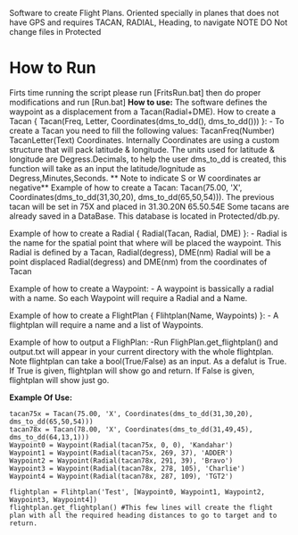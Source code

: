 Software to create Flight Plans. Oriented specially in planes that does not have GPS and requires TACAN, RADIAL, Heading, to navigate
NOTE DO Not change files in Protected
# How to Run
Firts time running the script please run [FritsRun.bat] then do proper modifications and run [Run.bat]
**How to use:**
The software defines the waypoint as a displacement from a Tacan(Radial+DME).
How to create a Tacan { Tacan(Freq, Letter, Coordinates(dms_to_dd(), dms_to_dd())) }:
    - To create a Tacan you need to fill the following values: TacanFreq(Number) TacanLetter(Text) Coordinates. Internally Coordinates are using a      custom structure that will pack latitude & longitude. The units used for latitude & longitude are Degress.Decimals, to help the user dms_to_dd is created, this function will take as an input the latitude/lognitude as Degress,Minutes,Seconds. ** Note to indicate S or W coordinates ar negative**
    Example of how to create a Tacan:
        Tacan(75.00, 'X', Coordinates(dms_to_dd(31,30,20), dms_to_dd(65,50,54))). The previous tacan will be set in 75X and placed in 31.30.20N 65.50.54E
    Some tacans are already saved in a DataBase. This database is located in Protected/db.py. 

Example of how to create a Radial { Radial(Tacan, Radial, DME) }:
    - Radial is the name for the spatial point that where will be placed the waypoint. This Radial is defined by a Tacan, Radial(degress), DME(nm)
    Radial will be a point displaced Radial(degress) and DME(nm) from the coordinates of Tacan

Example of how to create a Waypoint:
    - A waypoint is bassically a radial with a name. So each Waypoint will require a Radial and a Name.

Example of how to create a FlightPlan { Flihtplan(Name, Waypoints) }:
    - A flightplan will require a name and a list of Waypoints.

Example of how to output a FlighPlan:
    -Run FlighPlan.get_flightplan() and output.txt will appear in your current directory with the whole flightplan.
    Note flightplan can take a bool(True/False) as an input. As a defalut is True.
    If True is given, flightplan will show go and return.
    If False is given, flightplan will show just go.





**Example Of Use:**


    tacan75x = Tacan(75.00, 'X', Coordinates(dms_to_dd(31,30,20), dms_to_dd(65,50,54)))
    tacan78x = Tacan(78.00, 'X', Coordinates(dms_to_dd(31,49,45), dms_to_dd(64,13,1)))
    Waypoint0 = Waypoint(Radial(tacan75x, 0, 0), 'Kandahar')
    Waypoint1 = Waypoint(Radial(tacan75x, 269, 37), 'ADDER')
    Waypoint2 = Waypoint(Radial(tacan78x, 291, 39), 'Bravo')
    Waypoint3 = Waypoint(Radial(tacan78x, 278, 105), 'Charlie')
    Waypoint4 = Waypoint(Radial(tacan78x, 287, 109), 'TGT2')

    flightplan = Flihtplan('Test', [Waypoint0, Waypoint1, Waypoint2, Waypoint3, Waypoint4])
    flightplan.get_flightplan() #This few lines will create the flight plan with all the required heading distances to go to target and to return.
